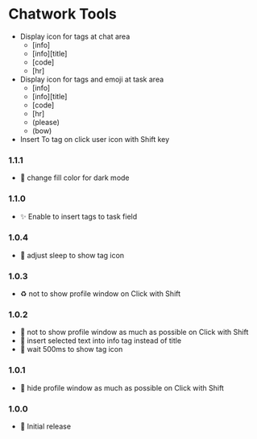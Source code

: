 # Chatwork Tools

- Display icon for tags at chat area
  - [info]
  - [info][title]
  - [code]
  - [hr]
- Display icon for tags and emoji at task area
  - [info]
  - [info][title]
  - [code]
  - [hr]
  - (please)
  - (bow)
- Insert To tag on click user icon with Shift key

### 1.1.1

- 💄 change fill color for dark mode

### 1.1.0

- ✨ Enable to insert tags to task field

### 1.0.4

- 💄 adjust sleep to show tag icon

### 1.0.3

- ♻️ not to show profile window on Click with Shift

### 1.0.2

- 💄 not to show profile window as much as possible on Click with Shift
- 💄 insert selected text into info tag instead of title
- 🐛 wait 500ms to show tag icon

### 1.0.1

- 💄 hide profile window as much as possible on Click with Shift

### 1.0.0

- 🎉 Initial release
